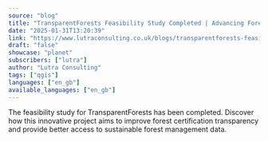 ```yaml
---
source: "blog"
title: "TransparentForests Feasibility Study Completed | Advancing Forest Certification"
date: "2025-01-31T13:20:39"
link: "https://www.lutraconsulting.co.uk/blogs/transparentforests-feasibility-study-completed?utm_source=qgis"
draft: "false"
showcase: "planet"
subscribers: ["lutra"]
author: "Lutra Consulting"
tags: ["qgis"]
languages: ["en_gb"]
available_languages: ["en_gb"]
---
```


The feasibility study for TransparentForests has been completed. Discover how this innovative project aims to improve forest certification transparency and provide better access to sustainable forest management data.
